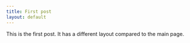 ```yaml
---
title: First post
layout: default
---
```


This is the first post. It has a different layout compared to the main page.

<div id="timer"></div>

<div id="dtimer"></div>

<script type="text/javascript">

    function zeroPad(s) {
        if (isNaN(s)) {
            return (s.length == 1) ? '0' + s : s;
        }
        else {
            return (s < 10) ? '0' + s : s;
        }
    }

    function startTime() {
        var t = new Date(),
            h = t.getHours(),
            m = t.getMinutes(),
            s = t.getSeconds(),
            l = t.getMilliseconds(),
            dt = (3600*h + 60*m + s + l/1000)/0.864,
            st = dt.toFixed(0),
            dh = st.slice(0,-4),
            dm = st.slice(-4,-2),
            ds = st.slice(-2);
        document.getElementById('timer').innerHTML = 'Current time: ' + zeroPad(h) + ":" + zeroPad(m) + ":" + zeroPad(s);
        document.getElementById('dtimer').innerHTML = 'Decimal time: ' + zeroPad(dh) + ":" + dm + ":" + ds;
        setTimeout(startTime, 50);
    }

    startTime();

</script>